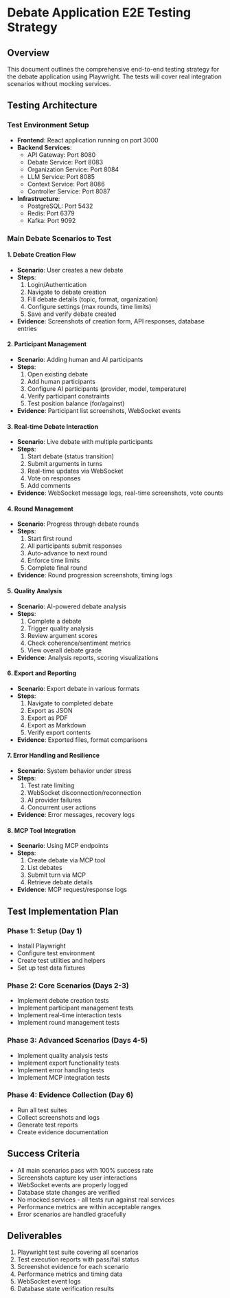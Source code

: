 # Debate Application E2E Testing Strategy

## Overview
This document outlines the comprehensive end-to-end testing strategy for the debate application using Playwright. The tests will cover real integration scenarios without mocking services.

## Testing Architecture

### Test Environment Setup
- **Frontend**: React application running on port 3000
- **Backend Services**: 
  - API Gateway: Port 8080
  - Debate Service: Port 8083
  - Organization Service: Port 8084
  - LLM Service: Port 8085
  - Context Service: Port 8086
  - Controller Service: Port 8087
- **Infrastructure**:
  - PostgreSQL: Port 5432
  - Redis: Port 6379
  - Kafka: Port 9092

### Main Debate Scenarios to Test

#### 1. Debate Creation Flow
- **Scenario**: User creates a new debate
- **Steps**:
  1. Login/Authentication
  2. Navigate to debate creation
  3. Fill debate details (topic, format, organization)
  4. Configure settings (max rounds, time limits)
  5. Save and verify debate created
- **Evidence**: Screenshots of creation form, API responses, database entries

#### 2. Participant Management
- **Scenario**: Adding human and AI participants
- **Steps**:
  1. Open existing debate
  2. Add human participants
  3. Configure AI participants (provider, model, temperature)
  4. Verify participant constraints
  5. Test position balance (for/against)
- **Evidence**: Participant list screenshots, WebSocket events

#### 3. Real-time Debate Interaction
- **Scenario**: Live debate with multiple participants
- **Steps**:
  1. Start debate (status transition)
  2. Submit arguments in turns
  3. Real-time updates via WebSocket
  4. Vote on responses
  5. Add comments
- **Evidence**: WebSocket message logs, real-time screenshots, vote counts

#### 4. Round Management
- **Scenario**: Progress through debate rounds
- **Steps**:
  1. Start first round
  2. All participants submit responses
  3. Auto-advance to next round
  4. Enforce time limits
  5. Complete final round
- **Evidence**: Round progression screenshots, timing logs

#### 5. Quality Analysis
- **Scenario**: AI-powered debate analysis
- **Steps**:
  1. Complete a debate
  2. Trigger quality analysis
  3. Review argument scores
  4. Check coherence/sentiment metrics
  5. View overall debate grade
- **Evidence**: Analysis reports, scoring visualizations

#### 6. Export and Reporting
- **Scenario**: Export debate in various formats
- **Steps**:
  1. Navigate to completed debate
  2. Export as JSON
  3. Export as PDF
  4. Export as Markdown
  5. Verify export contents
- **Evidence**: Exported files, format comparisons

#### 7. Error Handling and Resilience
- **Scenario**: System behavior under stress
- **Steps**:
  1. Test rate limiting
  2. WebSocket disconnection/reconnection
  3. AI provider failures
  4. Concurrent user actions
- **Evidence**: Error messages, recovery logs

#### 8. MCP Tool Integration
- **Scenario**: Using MCP endpoints
- **Steps**:
  1. Create debate via MCP tool
  2. List debates
  3. Submit turn via MCP
  4. Retrieve debate details
- **Evidence**: MCP request/response logs

## Test Implementation Plan

### Phase 1: Setup (Day 1)
- Install Playwright
- Configure test environment
- Create test utilities and helpers
- Set up test data fixtures

### Phase 2: Core Scenarios (Days 2-3)
- Implement debate creation tests
- Implement participant management tests
- Implement real-time interaction tests
- Implement round management tests

### Phase 3: Advanced Scenarios (Days 4-5)
- Implement quality analysis tests
- Implement export functionality tests
- Implement error handling tests
- Implement MCP integration tests

### Phase 4: Evidence Collection (Day 6)
- Run all test suites
- Collect screenshots and logs
- Generate test reports
- Create evidence documentation

## Success Criteria
- All main scenarios pass with 100% success rate
- Screenshots capture key user interactions
- WebSocket events are properly logged
- Database state changes are verified
- No mocked services - all tests run against real services
- Performance metrics are within acceptable ranges
- Error scenarios are handled gracefully

## Deliverables
1. Playwright test suite covering all scenarios
2. Test execution reports with pass/fail status
3. Screenshot evidence for each scenario
4. Performance metrics and timing data
5. WebSocket event logs
6. Database state verification results